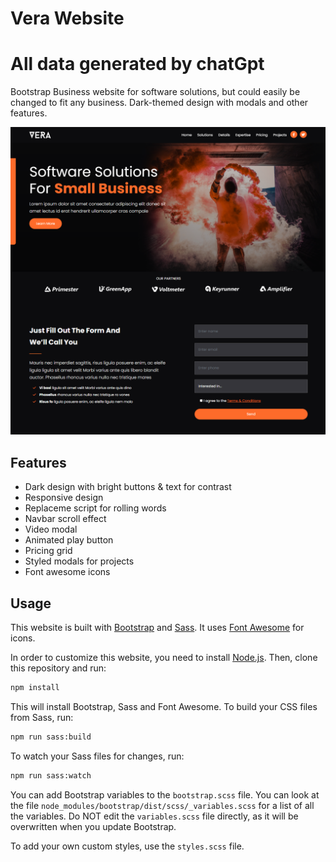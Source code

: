 <!-- @format -->

# Vera Website

# All data generated by chatGpt

Bootstrap Business website for software solutions, but could easily be changed to fit any business. Dark-themed design with modals and other features.

<img src="./images/screen.png" />

## Features

- Dark design with bright buttons & text for contrast
- Responsive design
- Replaceme script for rolling words
- Navbar scroll effect
- Video modal
- Animated play button
- Pricing grid
- Styled modals for projects
- Font awesome icons

## Usage

This website is built with [Bootstrap](https://getbootstrap.com/) and [Sass](https://sass-lang.com/). It uses [Font Awesome](https://fontawesome.com/) for icons.

In order to customize this website, you need to install [Node.js](https://nodejs.org/en/). Then, clone this repository and run:

```bash
npm install
```

This will install Bootstrap, Sass and Font Awesome. To build your CSS files from Sass, run:

```bash
npm run sass:build
```

To watch your Sass files for changes, run:

```bash
npm run sass:watch
```

You can add Bootstrap variables to the `bootstrap.scss` file. You can look at the file `node_modules/bootstrap/dist/scss/_variables.scss` for a list of all the variables. Do NOT edit the `variables.scss` file directly, as it will be overwritten when you update Bootstrap.

To add your own custom styles, use the `styles.scss` file.
